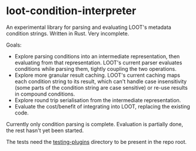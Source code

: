 loot-condition-interpreter
==========================

An experimental library for parsing and evaluating LOOT's metadata condition
strings. Written in Rust. Very incomplete.

Goals:

- Explore parsing conditions into an intermediate representation, then
  evaluating from that representation. LOOT's current parser evaluates
  conditions while parsing them, tightly coupling the two operations.
- Explore more granular result caching. LOOT's current caching maps each
  condition string to its result, which can't handle case insensitivity (some
  parts of the condition string are case sensitive) or re-use results in
  compound conditions.
- Explore round trip serialisation from the intermediate representation.
- Evaluate the cost/benefit of integrating into LOOT, replacing the existing
  code.

Currently only condition parsing is complete. Evaluation is partially done, the
rest hasn't yet been started.

The tests need the [testing-plugins](https://github.com/WrinklyNinja/testing-plugins)
directory to be present in the repo root.
